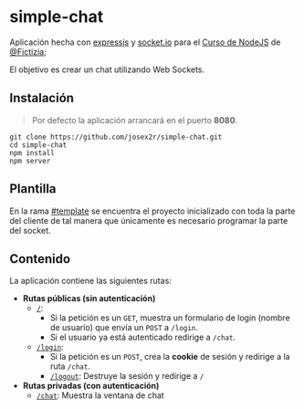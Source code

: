 # simple-chat

Aplicación hecha con [expressjs](http://expressjs.com/) y [socket.io](http://socket.io) para el [Curso de NodeJS](https://github.com/Fictizia/Curso-Node.js-para-desarrolladores-Front-end_ed5) de [@Fictizia](https://github.com/Fictizia);

El objetivo es crear un chat utilizando Web Sockets.

## Instalación

> Por defecto la aplicación arrancará en el puerto **8080**.

```
git clone https://github.com/josex2r/simple-chat.git
cd simple-chat
npm install
npm server
```

## Plantilla

En la rama [#template](https://github.com/josex2r/simple-chat/tree/template) se encuentra el proyecto inicializado con toda la parte del cliente de tal manera que únicamente es necesario programar la parte del socket.

## Contenido

La aplicación contiene las siguientes rutas:

- **Rutas públicas (sin autenticación)**
  - [`/`](routes/index.js):
    - Si la petición es un `GET`, muestra un formulario de login (nombre de usuario) que envía un `POST` a `/login`.
    - Si el usuario ya está autenticado redirige a `/chat`.
  - [`/login`](routes/login.js):
    - Si la petición es un `POST`, crea la **cookie** de sesión y redirige a la ruta `/chat`.
    - [`/logout`](routes/login.js): Destruye la sesión y redirige a `/`
- **Rutas privadas (con autenticación)**
  - [`/chat`](routes/chat.js): Muestra la ventana de chat
